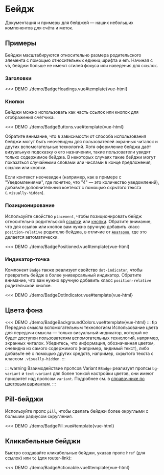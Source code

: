 # Бейдж

<PageHeader>

Документация и примеры для бейджей — наших небольших компонентов для счёта и меток.

</PageHeader>

## Примеры

Бейджи масштабируются относительно размера родительского элемента с помощью относительных единиц шрифта и em. Начиная с v5, бейджи больше не имеют стилей фокуса или наведения для ссылок.

### Заголовки

<<< DEMO ./demo/BadgeHeadings.vue#template{vue-html}

### Кнопки

Бейджи можно использовать как часть ссылок или кнопок для отображения счётчика.

<<< DEMO ./demo/BadgeButtons.vue#template{vue-html}

Обратите внимание, что в зависимости от способа использования бейджи могут быть неочевидны для пользователей экранных читалок и других вспомогательных технологий. Хотя оформление бейджа даёт визуальную подсказку о его назначении, такие пользователи увидят только содержимое бейджа. В некоторых случаях такие бейджи могут показаться случайными словами или числами в конце предложения, ссылки или кнопки.

Если контекст неочевиден (например, как в примере с "Уведомлениями", где понятно, что "4" — это количество уведомлений), добавьте дополнительный контекст с помощью скрытого текста (`.visually-hidden`).

### Позиционирование

Используйте свойство `placement`, чтобы позиционировать бейдж относительно родительской [ссылки](/docs/components/link) или [кнопки](/docs/components/button).
Обратите внимание, что для ссылок или кнопок вам нужно вручную добавить класс `position-relative` родителю бейджа, в отличие от [`Аватаров`](/docs/components/avatar), где это делается автоматически.

<<< DEMO ./demo/BadgePositioned.vue#template{vue-html}

### Индикатор-точка

Компонент `Badge` также реализует свойство `dot-indicator`, чтобы превратить бейдж в более универсальный индикатор. Обратите внимание, что вам нужно вручную добавить класс `position-relative` родительской кнопке.

<<< DEMO ./demo/BadgeDotIndicator.vue#template{vue-html}

## Цвета фона

<<< DEMO ./demo/BadgeBackgroundColors.vue#template{vue-html}
::: tip Передача смысла вспомогательным технологиям
Использование цвета для передачи смысла — только визуальный индикатор, который не будет доступен пользователям вспомогательных технологий, например, экранных читалок. Убедитесь, что информация, обозначенная цветом, очевидна из самого содержимого (например, видимый текст), либо добавьте её с помощью других средств, например, скрытого текста с классом `.visually-hidden`.
:::

<div class="mt-2"></div>

::: warning Взаимодействие пропсов Variant
`BBadge` реализует пропсы `bg-variant` и `text-variant` для более тонкой настройки цветов, они имеют приоритет над пропсом `variant`. Подробнее см. в [справочнике по цветовым вариантам](/docs/reference/color-variants#variant-interactions).
:::

## Pill-бейджи

Используйте пропс `pill`, чтобы сделать бейджи более округлыми с большим радиусом скругления.

<<< DEMO ./demo/BadgePill.vue#template{vue-html}

## Кликабельные бейджи

Быстро создавайте кликабельные бейджи, указав пропс `href` (для ссылок) или `to` (для router-link):

<<< DEMO ./demo/BadgeActionable.vue#template{vue-html}

<ComponentReference :data="data" />

<script setup lang="ts">
import {data} from '../../data/components/badge.data'
</script>
